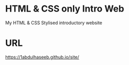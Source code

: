 # HTML & CSS only Intro Web
My HTML & CSS Stylised introductory website

# URL
https://1abdulhaseeb.github.io/site/
